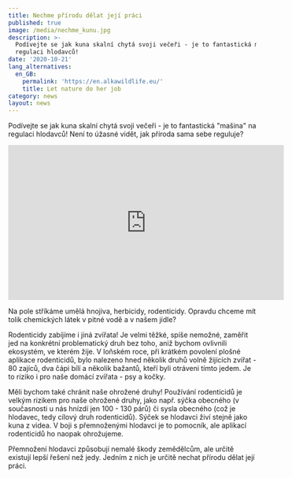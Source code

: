 ```yaml
---
title: Nechme přírodu dělat její práci
published: true
image: /media/nechme_kunu.jpg
description: >-
  Podívejte se jak kuna skalní chytá svoji večeři - je to fantastická mašina na
  regulaci hlodavců!
date: '2020-10-21'
lang_alternatives:
  en_GB:
    permalink: 'https://en.alkawildlife.eu/'
    title: Let nature do her job
category: news
layout: news
---
```

Podívejte se jak kuna skalní chytá svoji večeři - je to fantastická "mašina" na regulaci hlodavců! Není to úžasné vidět, jak příroda sama sebe reguluje? 

<iframe width="560" height="315" src="https://www.youtube.com/embed/r3vhNfqoBZw" frameborder="0" allow="accelerometer; autoplay; clipboard-write; encrypted-media; gyroscope; picture-in-picture" allowfullscreen></iframe>

Na pole stříkáme umělá hnojiva, herbicidy, rodenticidy. Opravdu chceme mít tolik chemických látek v pitné vodě a v našem jídle? 

Rodenticidy zabíjíme i jiná zvířata! Je velmi těžké, spíše nemožné, zaměřit jed na konkrétní problematický druh bez toho, aniž bychom ovlivnili ekosystém, ve kterém žije. V loňském roce, při krátkém povolení plošné aplikace rodenticidů, bylo nalezeno hned několik druhů volně žijících zvířat - 80 zajíců, dva čápi bílí a několik bažantů, kteří byli otráveni tímto jedem. Je to riziko i pro naše domácí zvířata - psy a kočky.

Měli bychom také chránit naše ohrožené druhy! Používání rodenticidů je velkým rizikem pro naše ohrožené druhy, jako např. sýčka obecného (v současnosti u nás hnízdí jen 100 - 130 párů) či sysla obecného (což je hlodavec, tedy cílový druh rodenticidů). Sýček se hlodavci živí stejně jako kuna z videa. V boji s přemnoženými hlodavci je to pomocník, ale aplikací rodenticidů ho naopak ohrožujeme. 

Přemnožení hlodavci způsobují nemalé škody zemědělcům, ale určitě existují lepší řešení než jedy. 
Jedním z nich je určitě nechat přírodu dělat její práci.
